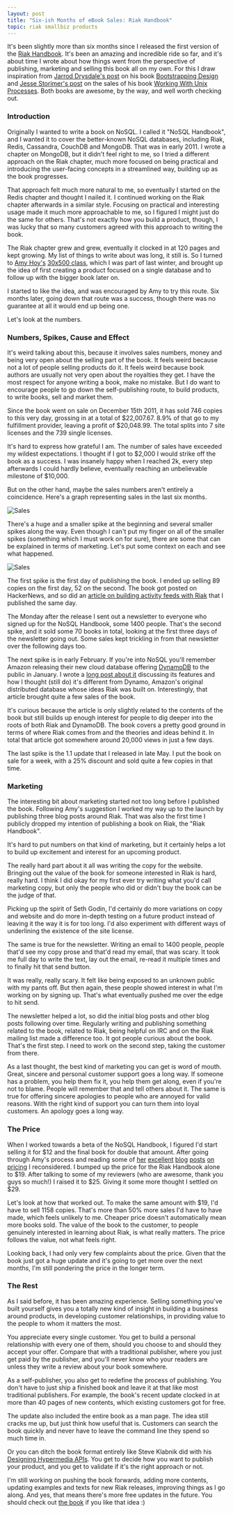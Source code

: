 ```yaml
---
layout: post
title: "Six-ish Months of eBook Sales: Riak Handbook"
topic: riak smallbiz products
---
```

It's been slightly more than six months since I released the first version of
the [Riak Handbook](http://riakhandbook.com). It's been an amazing and
incredible ride so far, and it's about time I wrote about how things went from
the perspective of publishing, marketing and selling this book all on my own.
For this I draw inspiration from [Jarrod Drysdale's
post](http://blog.studiofellow.com/2012/05/31/30k-ebook-sales-in-2-months/) on
his book [Bootstrapping Design](http://bootstrappingdesign.com/) and [Jesse
Storimer's post](http://jstorimer.com/2012/04/20/4-months-of-ebook-sales.html)
on the sales of his book [Working With Unix
Processes](http://workingwithunixprocesses.com/). Both books are awesome, by the
way, and well worth checking out.

### Introduction

Originally I wanted to write a book on NoSQL. I called it "NoSQL Handbook", and
I wanted it to cover the better-known NoSQL databases, including Riak, Redis,
Cassandra, CouchDB and MongoDB. That was in early 2011. I wrote a chapter on
MongoDB, but it didn't feel right to me, so I tried a different approach
on the Riak chapter, much more focused on being practical and introducing the
user-facing concepts in a streamlined way, building up as the book progresses.

That approach felt much more natural to me, so eventually I started on the Redis
chapter and thought I nailed it. I continued working on the Riak chapter
afterwards in a similar style. Focusing on practical and interesting usage made
it much more approachable to me, so I figured I might just do the same for
others. That's not exactly how you build a product, though, I was lucky that
so many customers agreed with this approach to writing the book.

The Riak chapter grew and grew, eventually it clocked in at 120 pages and kept
growing. My list of things to write about was long, it still is. So I turned to
[Amy Hoy's](http://unicornfree.com) [30x500 class](http://30x500.com/), which I
was part of last winter, and brought up the idea of first creating a product
focused on a single database and to follow up with the bigger book later on.

I started to like the idea, and was encouraged by Amy to try this route. Six
months later, going down that route was a success, though there was no guarantee
at all it would end up being one.

Let's look at the numbers.

### Numbers, Spikes, Cause and Effect

It's weird talking about this, because it involves sales numbers, money and
being very open about the selling part of the book. It feels weird because not a
lot of people selling products do it. It feels weird because book authors are
usually not very open about the royalties they get. I have the most respect for
anyone writing a book, make no mistake. But I do want to encourage people
to go down the self-publishing route, to build products, to write books, 
sell and market them.

Since the book went on sale on December 15th 2011, it has sold 746 copies to
this very day, grossing in at a total of $22,007.67. 8.9% of that go to my
fulfillment provider, leaving a profit of $20,048.99. The total splits into 7
site licenses and the 739 single licenses.

It's hard to express how grateful I am. The number of sales have exceeded my
wildest expectations. I thought if I got to $2,000 I would strike off the book
as a success. I was insanely happy when I reached 2k, every step afterwards I
could hardly believe, eventually reaching an unbelievable milestone of $10,000.

But on the other hand, maybe the sales numbers aren't entirely a coincidence.
Here's a graph representing sales in the last six months.

![Sales](http://s3itch.paperplanes.de/FastSpring_SpringBoard___Report_Dashboard-2-20120628-233535.png)

There's a huge and a smaller spike at the beginning and several smaller spikes
along the way. Even though I can't put my finger on all of the smaller spikes
(something which I must work on for sure), there are some that can be explained
in terms of marketing. Let's put some context on each and see what happened.

![Sales](http://s3itch.paperplanes.de/FastSpring_SpringBoard___Report_Dashboard-1-20120628-233439.png)

The first spike is the first day of publishing the book. I ended up selling 89
copies on the first day, 52 on the second. The book got posted on HackerNews,
and so did an [article on building activity feeds with
Riak](/2011/12/15/storing-timelines-in-riak.html) that I published the same day.

The Monday after the release I sent out a newsletter to everyone who signed up
for the NoSQL Handbook, some 1400 people. That's the second spike, and it sold
some 70 books in total, looking at the first three days of the newsletter going
out. Some sales kept trickling in from that newsletter over the following days
too.

The next spike is in early February. If you're into NoSQL you'll remember Amazon
releasing their new cloud database offering
[DynamoDB](http://aws.amazon.com/dynamodb/) to the public in January. I wrote a
[long post about it](/2012/1/30/a-tour-of-amazons-dynamodb.html) discussing its
features and how I thought (still do) it's different from Dynamo, Amazon's
original distributed database whose ideas Riak was built on. Interestingly, that
article brought quite a few sales of the book.

It's curious because the article is only slightly related to the contents of the
book but still builds up enough interest for people to dig deeper into the roots
of both Riak and DynamoDB. The book covers a pretty good ground in terms of
where Riak comes from and the theories and ideas behind it. In total that
article got somewhere around 20,000 views in just a few days.

The last spike is the 1.1 update that I released in late May. I put the book on
sale for a week, with a 25% discount and sold quite a few copies in that time.

### Marketing

The interesting bit about marketing started not too long before I published the
book. Following Amy's suggestion I worked my way up to the launch by publishing
three blog posts around Riak. That was also the first time I publicly dropped my
intention of publishing a book on Riak, the "Riak Handbook".

It's hard to put numbers on that kind of marketing, but it certainly helps a lot
to build up excitement and interest for an upcoming product.

The really hard part about it all was writing the copy for the website. Bringing
out the value of the book for someone interested in Riak is hard, really hard. I
think I did okay for my first ever try writing what you'd call marketing copy,
but only the people who did or didn't buy the book can be the judge of that.

Picking up the spirit of Seth Godin, I'd certainly do more variations on copy
and website and do more in-depth testing on a future product instead of leaving
it the way it is for too long. I'd also experiment with different ways of
underlining the existence of the site license.

The same is true for the newsletter. Writing an email to 1400 people, people
that'd see my copy prose and that'd read my email, that was scary. It took me
full day to write the text, lay out the email, re-read it multiple times and to
finally hit that send button.

It was really, really scary. It felt like being exposed to an unknown public
with my pants off. But then again, these people showed interest in what I'm
working on by signing up. That's what eventually pushed me over the edge to hit
send.

The newsletter helped a lot, so did the initial blog posts and other blog posts
following over time. Regularly writing and publishing something related to the
book, related to Riak, being helpful on IRC and on the Riak mailing list made a
difference too. It got people curious about the book. That's the first step. I
need to work on the second step, taking the customer from there.

As a last thought, the best kind of marketing you can get is word of mouth.
Great, sincere and personal customer support goes a long way. If someone has a
problem, you help them fix it, you help them get along, even if you're not to
blame. People will remember that and tell others about it. The same is true for
offering sincere apologies to people who are annoyed for valid reasons. With the
right kind of support you can turn them into loyal customers. An apology goes a
long way.

### The Price

When I worked towards a beta of the NoSQL Handbook, I figured I'd start selling
it for $12 and the final book for double that amount. After going through Amy's
process and reading some of
[her](http://unicornfree.com/2010/a-simple-rule-for-pricing-newbs-who-got-the-fear/)
[excellent](http://unicornfree.com/2011/biz-book-friday-cost-plus-pricing-price-obsession/)
[blog](http://unicornfree.com/2011/will-low-prices-sell-more/)
[posts](http://unicornfree.com/2011/raising-the-price-not-a-single-customer-lost/)
[on](http://unicornfree.com/2011/pricing-your-product-the-dd-test/)
[pricing](http://unicornfree.com/2011/when-customers-bitch-about-your-price-biz-book-friday/)
I reconsidered. I bumped up the price for the Riak Handbook alone to $19. After
talking to some of my reviewers (who are awesome, thank you guys so much!) I
raised it to $25. Giving it some more thought I settled on $29.

Let's look at how that worked out. To make the same amount with $19, I'd have to
sell 1158 copies. That's more than 50% more sales I'd have to have made,
which feels unlikely to me. Cheaper price doesn't automatically mean more books
sold. The value of the book to the customer, to people genuinely interested in
learning about Riak, is what really matters. The price follows the value, not
what feels right.

Looking back, I had only very few complaints about the price. Given that the
book just got a huge update and it's going to get more over the next months, I'm
still pondering the price in the longer term.

### The Rest

As I said before, it has been amazing experience. Selling something you've built
yourself gives you a totally new kind of insight in building a business around
products, in developing customer relationships, in providing value to the people
to whom it matters the most.

You appreciate every single customer. You get to build a personal relationship
with every one of them, should you choose to and should they accept your offer.
Compare that with a traditional publisher, where you just get paid by the
publisher, and you'll never know who your readers are unless they write a review
about your book somewhere.

As a self-publisher, you also get to redefine the process of publishing. You
don't have to just ship a finished book and leave it at that like most
traditional publishers. For example, the book's recent update clocked in at more
than 40 pages of new contents, which existing customers got for free.

The update also included the entire book as a man page. The idea still cracks me
up, but just think how useful that is. Customers can search the book quickly and
never have to leave the command line they spend so much time in.

Or you can ditch the book format entirely like Steve Klabnik did with his
[Designing Hypermedia APIs](http://designinghypermediaapis.com/). You get to
decide how you want to publish your product, and you get to validate if it's the
right approach or not.

I'm still working on pushing the book forwards, adding more contents, updating
examples and texts for new Riak releases, improving things as I go along. And
yes, that means there's more free updates in the future. You should check out
[the book](http://riakhandbook.com) if you like that idea :)
